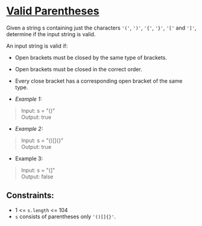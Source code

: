 # [Valid Parentheses](https://leetcode.com/problems/valid-parentheses/description/)
Given a string s containing just the characters `'('`, `')'`, `'{'`, `'}'`, `'['` and `']'`, 
determine if the input string is valid.

An input string is valid if:
- Open brackets must be closed by the same type of brackets.
- Open brackets must be closed in the correct order.
- Every close bracket has a corresponding open bracket of the same type.


- _Example 1:_
> Input: s = "()"  
Output: true  

- _Example 2:_
> Input: s = "()[]{}"  
Output: true

- Example 3:
> Input: s = "(]"  
Output: false


## Constraints:
- 1 <= `s.length` <= 104
- `s` consists of parentheses only `'()[]{}'`.
